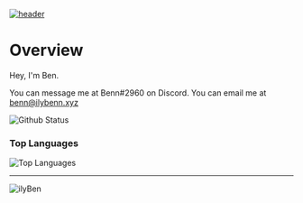 [![header](https://capsule-render.vercel.app/api?type=wave&color=timeGradient&height=300&section=header&text=Hey👋&fontSize=90)](https://github.com/ilyBen)<br>

# Overview
Hey, I'm Ben. 

You can message me at Benn#2960 on Discord.
You can email me at benn@ilybenn.xyz

![Github Status](https://github-readme-stats.vercel.app/api?username=ilyBen&show_icons=true&theme=tokyonight)
### Top Languages
![Top Languages](https://github-readme-stats.vercel.app/api/top-langs/?username=ilyBen&theme=tokyonight)<br/>

-----

<p align="left"> <img src="https://komarev.com/ghpvc/?username=ilyBen" alt="ilyBen" /> </p>
